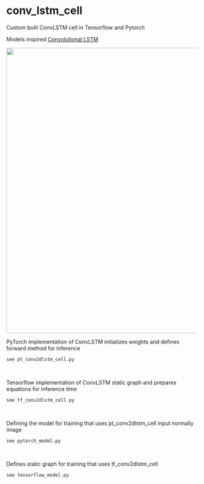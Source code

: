 # conv_lstm_cell

Custom built ConvLSTM cell in Tensorflow and Pytorch <br/>

Models inspired [Convolutional LSTM](https://arxiv.org/pdf/1506.04214.pdf)

<img src="https://github.com/trevor-richardson/conv_lstm_cell/blob/master/math/convlstm.png" width="750">


PyTorch implementation of ConvLSTM initializes weights and defines forward method for inference
```
see pt_conv2dlstm_cell.py
```
<br/>

Tensorflow implementation of ConvLSTM static graph and prepares equations for inference time
```
see tf_conv2dlstm_cell.py
```
<br/>

Defining the model for training that uses pt_conv2dlstm_cell input normally image
```
see pytorch_model.py
```
<br/>

Defines static graph for training that uses tf_conv2dlstm_cell
```
see tensorflow_model.py
```
